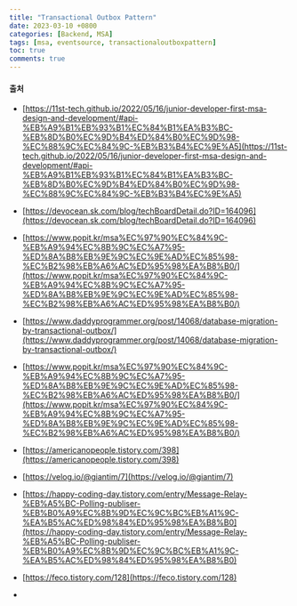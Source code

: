 ```yaml
---
title: "Transactional Outbox Pattern"
date: 2023-03-10 +0800
categories: [Backend, MSA]
tags: [msa, eventsource, transactionaloutboxpattern]
toc: true
comments: true
---
```



   
#### 출처
- [https://11st-tech.github.io/2022/05/16/junior-developer-first-msa-design-and-development/#api-%EB%A9%B1%EB%93%B1%EC%84%B1%EA%B3%BC-%EB%8D%B0%EC%9D%B4%ED%84%B0%EC%9D%98-%EC%88%9C%EC%84%9C-%EB%B3%B4%EC%9E%A5](https://11st-tech.github.io/2022/05/16/junior-developer-first-msa-design-and-development/#api-%EB%A9%B1%EB%93%B1%EC%84%B1%EA%B3%BC-%EB%8D%B0%EC%9D%B4%ED%84%B0%EC%9D%98-%EC%88%9C%EC%84%9C-%EB%B3%B4%EC%9E%A5)
- [https://devocean.sk.com/blog/techBoardDetail.do?ID=164096](https://devocean.sk.com/blog/techBoardDetail.do?ID=164096)
- [https://www.popit.kr/msa%EC%97%90%EC%84%9C-%EB%A9%94%EC%8B%9C%EC%A7%95-%ED%8A%B8%EB%9E%9C%EC%9E%AD%EC%85%98-%EC%B2%98%EB%A6%AC%ED%95%98%EA%B8%B0/](https://www.popit.kr/msa%EC%97%90%EC%84%9C-%EB%A9%94%EC%8B%9C%EC%A7%95-%ED%8A%B8%EB%9E%9C%EC%9E%AD%EC%85%98-%EC%B2%98%EB%A6%AC%ED%95%98%EA%B8%B0/)

- [https://www.daddyprogrammer.org/post/14068/database-migration-by-transactional-outbox/](https://www.daddyprogrammer.org/post/14068/database-migration-by-transactional-outbox/)
- [https://www.popit.kr/msa%EC%97%90%EC%84%9C-%EB%A9%94%EC%8B%9C%EC%A7%95-%ED%8A%B8%EB%9E%9C%EC%9E%AD%EC%85%98-%EC%B2%98%EB%A6%AC%ED%95%98%EA%B8%B0/](https://www.popit.kr/msa%EC%97%90%EC%84%9C-%EB%A9%94%EC%8B%9C%EC%A7%95-%ED%8A%B8%EB%9E%9C%EC%9E%AD%EC%85%98-%EC%B2%98%EB%A6%AC%ED%95%98%EA%B8%B0/)
- [https://americanopeople.tistory.com/398](https://americanopeople.tistory.com/398)
- [https://velog.io/@giantim/7](https://velog.io/@giantim/7)
- [https://happy-coding-day.tistory.com/entry/Message-Relay-%EB%A5%BC-Polling-publiser-%EB%B0%A9%EC%8B%9D%EC%9C%BC%EB%A1%9C-%EA%B5%AC%ED%98%84%ED%95%98%EA%B8%B0](https://happy-coding-day.tistory.com/entry/Message-Relay-%EB%A5%BC-Polling-publiser-%EB%B0%A9%EC%8B%9D%EC%9C%BC%EB%A1%9C-%EA%B5%AC%ED%98%84%ED%95%98%EA%B8%B0)
- [https://feco.tistory.com/128](https://feco.tistory.com/128)
- []()